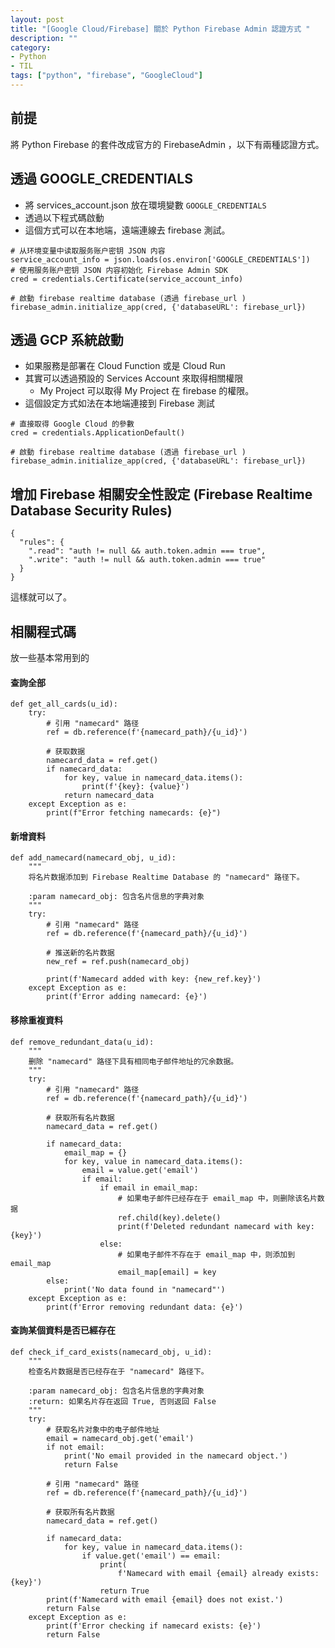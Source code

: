 ```yaml
---
layout: post
title: "[Google Cloud/Firebase] 關於 Python Firebase Admin 認證方式 "
description: ""
category: 
- Python 
- TIL
tags: ["python", "firebase", "GoogleCloud"]
---
```


## 前提

將 Python Firebase 的套件改成官方的 FirebaseAdmin ，以下有兩種認證方式。



## 透過 GOOGLE_CREDENTIALS

- 將 services_account.json 放在環境變數 `GOOGLE_CREDENTIALS`
- 透過以下程式碼啟動
- 這個方式可以在本地端，遠端連線去 firebase 測試。

```
# 从环境变量中读取服务账户密钥 JSON 内容
service_account_info = json.loads(os.environ['GOOGLE_CREDENTIALS'])
# 使用服务账户密钥 JSON 内容初始化 Firebase Admin SDK
cred = credentials.Certificate(service_account_info)

# 啟動 firebase realtime database (透過 firebase_url )
firebase_admin.initialize_app(cred, {'databaseURL': firebase_url})
```



## 透過 GCP 系統啟動

- 如果服務是部署在 Cloud Function 或是 Cloud Run 
- 其實可以透過預設的 Services Account 來取得相關權限
  - My Project 可以取得 My Project 在 firebase 的權限。
- 這個設定方式如法在本地端連接到 Firebase 測試

```
# 直接取得 Google Cloud 的參數
cred = credentials.ApplicationDefault()

# 啟動 firebase realtime database (透過 firebase_url )
firebase_admin.initialize_app(cred, {'databaseURL': firebase_url})
```



## 增加 Firebase 相關安全性設定 (Firebase Realtime Database Security Rules)



```
{
  "rules": {
    ".read": "auth != null && auth.token.admin === true",
    ".write": "auth != null && auth.token.admin === true"
  }
}
```

這樣就可以了。



## 相關程式碼

放一些基本常用到的 

#### 查詢全部

```
def get_all_cards(u_id):
    try:
        # 引用 "namecard" 路径
        ref = db.reference(f'{namecard_path}/{u_id}')

        # 获取数据
        namecard_data = ref.get()
        if namecard_data:
            for key, value in namecard_data.items():
                print(f'{key}: {value}')
            return namecard_data
    except Exception as e:
        print(f"Error fetching namecards: {e}")
```

#### 新增資料

```
def add_namecard(namecard_obj, u_id):
    """
    将名片数据添加到 Firebase Realtime Database 的 "namecard" 路径下。

    :param namecard_obj: 包含名片信息的字典对象
    """
    try:
        # 引用 "namecard" 路径
        ref = db.reference(f'{namecard_path}/{u_id}')

        # 推送新的名片数据
        new_ref = ref.push(namecard_obj)

        print(f'Namecard added with key: {new_ref.key}')
    except Exception as e:
        print(f'Error adding namecard: {e}')
```



#### 移除重複資料

```
def remove_redundant_data(u_id):
    """
    删除 "namecard" 路径下具有相同电子邮件地址的冗余数据。
    """
    try:
        # 引用 "namecard" 路径
        ref = db.reference(f'{namecard_path}/{u_id}')

        # 获取所有名片数据
        namecard_data = ref.get()

        if namecard_data:
            email_map = {}
            for key, value in namecard_data.items():
                email = value.get('email')
                if email:
                    if email in email_map:
                        # 如果电子邮件已经存在于 email_map 中，则删除该名片数据
                        ref.child(key).delete()
                        print(f'Deleted redundant namecard with key: {key}')
                    else:
                        # 如果电子邮件不存在于 email_map 中，则添加到 email_map
                        email_map[email] = key
        else:
            print('No data found in "namecard"')
    except Exception as e:
        print(f'Error removing redundant data: {e}')
```



#### 查詢某個資料是否已經存在

```
def check_if_card_exists(namecard_obj, u_id):
    """
    检查名片数据是否已经存在于 "namecard" 路径下。

    :param namecard_obj: 包含名片信息的字典对象
    :return: 如果名片存在返回 True, 否则返回 False
    """
    try:
        # 获取名片对象中的电子邮件地址
        email = namecard_obj.get('email')
        if not email:
            print('No email provided in the namecard object.')
            return False

        # 引用 "namecard" 路径
        ref = db.reference(f'{namecard_path}/{u_id}')

        # 获取所有名片数据
        namecard_data = ref.get()

        if namecard_data:
            for key, value in namecard_data.items():
                if value.get('email') == email:
                    print(
                        f'Namecard with email {email} already exists: {key}')
                    return True
        print(f'Namecard with email {email} does not exist.')
        return False
    except Exception as e:
        print(f'Error checking if namecard exists: {e}')
        return False
```

